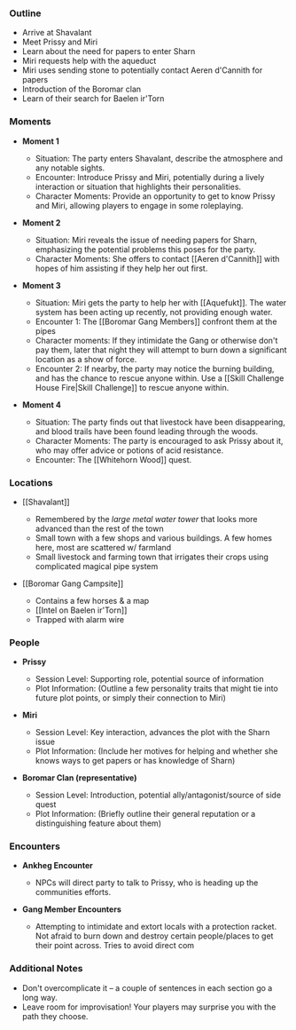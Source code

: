 ### Outline

- Arrive at Shavalant
- Meet Prissy and Miri
- Learn about the need for papers to enter Sharn
- Miri requests help with the aqueduct
- Miri uses sending stone to potentially contact Aeren d'Cannith for papers
- Introduction of the Boromar clan
- Learn of their search for Baelen ir'Torn

### Moments

- **Moment 1**
    
    - Situation: The party enters Shavalant, describe the atmosphere and any notable sights.
    - Encounter: Introduce Prissy and Miri, potentially during a lively interaction or situation that highlights their personalities.
    - Character Moments: Provide an opportunity to get to know Prissy and Miri, allowing players to engage in some roleplaying.

- **Moment 2**
    
    - Situation: Miri reveals the issue of needing papers for Sharn, emphasizing the potential problems this poses for the party.
    - Character Moments: She offers to contact [[Aeren d'Cannith]] with hopes of him assisting if they help her out first.

- **Moment 3**

	- Situation: Miri gets the party to help her with [[Aquefukt]]. The water system has been acting up recently, not providing enough water.
	- Encounter 1: The [[Boromar Gang Members]] confront them at the pipes
	- Character moments: If they intimidate the Gang or otherwise don't pay them, later that night they will attempt to burn down a significant location as a show of force.
	- Encounter 2: If nearby, the party may notice the burning building, and has the chance to rescue anyone within. Use a [[Skill Challenge House Fire|Skill Challenge]] to rescue anyone within.

- **Moment 4**

	- Situation: The party finds out that livestock have been disappearing, and blood trails have been found leading through the woods.
	- Character Moments: The party is encouraged to ask Prissy about it, who may offer advice or potions of acid resistance.
	- Encounter: The [[Whitehorn Wood]] quest.


### Locations

- [[Shavalant]]
    
    - Remembered by the *large metal water tower* that looks more advanced than the rest of the town
	 - Small town with a few shops and various buildings. A few homes here, most are scattered w/ farmland
	 - Small livestock and farming town that irrigates their crops using complicated magical pipe system    

- [[Boromar Gang Campsite]]

	- Contains a few horses & a map
	- [[Intel on Baelen ir'Torn]]
	- Trapped with alarm wire

### People

- **Prissy**
    
    - Session Level: Supporting role, potential source of information
    - Plot Information: (Outline a few personality traits that might tie into future plot points, or simply their connection to Miri)
    
- **Miri**
    
    - Session Level: Key interaction, advances the plot with the Sharn issue
    - Plot Information: (Include her motives for helping and whether she knows ways to get papers or has knowledge of Sharn)
    
- **Boromar Clan (representative)**
    
    - Session Level: Introduction, potential ally/antagonist/source of side quest
    - Plot Information: (Briefly outline their general reputation or a distinguishing feature about them)
    

### Encounters

- **Ankheg Encounter**
    
    - NPCs will direct party to talk to Prissy, who is heading up the communities efforts.
    
- **Gang Member Encounters**
    
    - Attempting to intimidate and extort locals with a protection racket. Not afraid to burn down and destroy certain people/places to get their point across. Tries to avoid direct com
    

### Additional Notes

- Don't overcomplicate it – a couple of sentences in each section go a long way.
- Leave room for improvisation! Your players may surprise you with the path they choose.